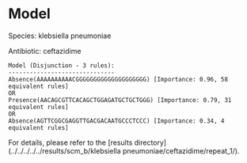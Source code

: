 
# Model

Species: klebsiella pneumoniae

Antibiotic: ceftazidime

```
Model (Disjunction - 3 rules):
------------------------------
Absence(AAAAAAAAAACGGGGGGGGGGGGGGGGGGGG) [Importance: 0.96, 58 equivalent rules]
OR
Presence(AACAGCGTTCACAGCTGGAGATGCTGCTGGG) [Importance: 0.79, 31 equivalent rules]
OR
Absence(AGTTCGGCGAGGTTGACGACAATGCCCTCCC) [Importance: 0.34, 4 equivalent rules]

```

For details, please refer to the [results directory](../../../../../results/scm_b/klebsiella pneumoniae/ceftazidime/repeat_1/).

